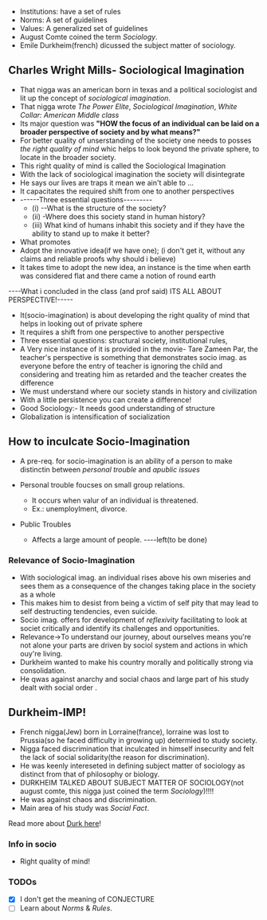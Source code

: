 * Institutions: have a set of rules
* Norms: A set of guidelines
* Values: A generalized set of guidelines
* August Comte coined the term _Sociology_.
* Emile Durkheim(french) dicussed the subject matter of sociology.

## Charles Wright Mills- Sociological Imagination
* That nigga was an american born in texas and a political sociologist and lit up the concept of _sociological imagination_.
* That nigga wrote _The Power Elite_, _Sociological Imagination_, _White Collar: American Middle class_
* Its major question was **"HOW	the focus of an individual can be laid on a broader perspective of society and by what means?"**
* For better quality of unserstanding of the society one needs to posses _the right quality of mind_ whic helps to look beyond the private sphere, to locate in the broader society.
* This right quality of mind is called the Sociological Imagination
* With the lack of sociological imagination the society will disintegrate
* He says our lives are traps it mean we ain't able to ...
* It capacitates the required shift from one to another perspectives
* ------Three essential questions---------
  * (i) --What is the structure of the society?
  * (ii) -Where does this society stand in human history?
  * (iii) What kind of humans inhabit this society and if they have the ability to stand up to make it better?
* What promotes 
* Adopt the innovative idea(if we have one); (i don't get it, without any claims and reliable proofs why should i believe)
* It takes time to adopt the new idea, an instance is the time when earth was considered flat and there came a notion of round earth

----What i concluded in the class (and prof said) ITS ALL ABOUT PERSPECTIVE!-----
* It(socio-imagination) is about developing the right quality of mind that helps in looking out of private sphere
* It requires a shift from one perspective to another perspective
* Three essential questions:
structural society, institutional rules,
* A Very nice instance of it is provided in the movie- Tare Zameen Par, the teacher's perspective is something that demonstrates socio imag. as everyone before the entry of teacher is ignoring the child and considering and treating him as retarded and the teacher creates the difference
* We must understand where our society stands in history and civilization
* With a little persistence you can create a difference!
* Good Sociology:- It needs good understanding of structure
* Globalization is intensification of socialization

## How to inculcate Socio-Imagination
* A pre-req. for socio-imagination is an ability of a person to make distinctin between _personal trouble_ and _apublic issues_
 * Personal trouble foucses on small group relations.
   * It occurs when valur of an individual is threatened.
   * Ex.: unemploylment, divorce.

 * Public Troubles
   * Affects a large amount of people.
----left(to be done)

### Relevance of Socio-Imagination
* With sociological imag. an individual rises above his own miseries and sees them as a consequence of the changes taking place in the society as a whole
* This makes him to desist from being a victim of self pity that may lead to self destructing tendencies, even suicide.
* Socio imag. offers for development of _reflexivity_ facilitating to look at societ critically and identify its challenges and opportunities.
* Relevance->To understand our journey, about ourselves means you're not alone your parts are driven by sociol system and actions in which ouy're living.
* Durkheim wanted to make his country morally and politically strong via consolidation.
* He qwas against anarchy and social chaos and large part of his study dealt with social order .

## Durkheim-IMP!
* French nigga(Jew) born in Lorraine(france), lorraine was lost to Prussia(so he faced difficulty in growing up) determied to study society.
* Nigga faced discrimination that inculcated in himself insecurity and felt the lack of social solidarity(the reason for discrimination).
* He was keenly intereseted in defining subject matter of sociology as distinct from that of philosophy or biology.
* DURKHEIM TALKED ABOUT SUBJECT MATTER OF SOCIOLOGY(not august comte, this nigga just coined the term _Sociology_)!!!!
* He was against chaos and discrimination.
* Main area of his study was _Social Fact_.

Read more about [Durk here](https://github.com/s-ayush2903/HS-231-Sociology/new/master#durkheims-contributions)!

### Info in socio
* Right quality of mind!

### TODOs
- [x] I don't get the meaning of CONJECTURE
- [ ] Learn about _Norms_ & _Rules_.
